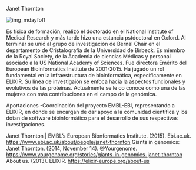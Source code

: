 Janet Thornton

![img_mdayfoff](https://user-images.githubusercontent.com/80611832/128771778-880a82c1-6594-4ffd-b24a-02d764b9f503.png)

Es física de formación, realizó el doctorado en el National Institute of Medical Research y más tarde hizo una estancia pstdoctoral 
en Oxford. Al terminar se unió al grupo de investigación de Bernal Chair en el departamento de Cristalografía de la Universidad de Birbeck. 
Es miembro de la Royal Society, de la Academia de ciencias Médicas y personal asociado a la US National Academy of Sciences. 
Fue directora Emérito del European Bioinformatics Institute de 2001-2015. Ha jugado un rol fundamental en la infraestructura de bioinformática,
específicamente en ELIXIR. Su línea de investigaión se enfoca hacia la aspectos funcionales y evolutivos de las proteínas. Actualmente se le co
conoce como una de las mujeres con más contribuciones en el campo de la genómica.

Aportaciones 
-Coordinación del proyecto EMBL-EBI, representando a ELIXIR, en donde se encargan de dar apoyo a la comunidad científica y los dotan 
de software bioinformático para el desarrollo de sus respectivas investigaciones.


Janet Thornton | EMBL’s European Bionformatics Institute. (2015). Ebi.ac.uk. https://www.ebi.ac.uk/about/people/janet-thornton
Giants in genomics: Janet Thornton. (2014, November 14). @Yourgenome. https://www.yourgenome.org/stories/giants-in-genomics-janet-thornton
About us. (2013). ELIXIR. https://elixir-europe.org/about-us

